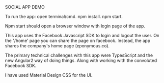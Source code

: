 SOCIAL APP DEMO

To run the app: 
open terminal/cmd.
npm install.
npm start.
  
Npm start should open a browser window with login page of the app.

This app uses the Facebook Javascript SDK to login and logout the user.
On the '/home' page you can share the page on facebook. 
Instead, the app shares the company's home page (eponymous.co).

The primary technical challenges with this app were TypesScript and the new Angular2 way of doing things.
Along with working with the convoluted Facebook SDK.

I have used Material Design CSS for the UI.
